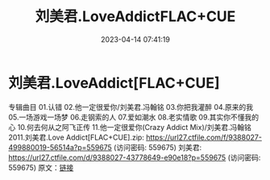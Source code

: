﻿---
title: 刘美君.LoveAddictFLAC+CUE
date: 2023-04-14 07:41:19
categories: 古典音乐、新世纪、纯音雅乐
tags: 纯音雅乐
---
# 刘美君.LoveAddict[FLAC+CUE]

专辑曲目
01.认错
02.他一定很爱你/刘美君.冯翰铭
03.你把我灌醉
04.原来的我
05.一场游戏一场梦
06.走钢索的人
07.爱如潮水
08.老实情歌
09.其实你不懂我的心
10.何去何从之阿飞正传
11.他一定很爱你(Crazy Addict Mix)/刘美君.冯翰铭
2011.刘美君.Love Addict[FLAC+CUE].zip: https://url27.ctfile.com/f/9388027-499880019-56514a?p=559675
(访问密码: 559675)
刘美君: https://url27.ctfile.com/d/9388027-43778649-e90e18?p=559675
(访问密码: 559675)
原文：[链接](https://blog.sina.com.cn/s/blog_1647c7e76010311fq.html)